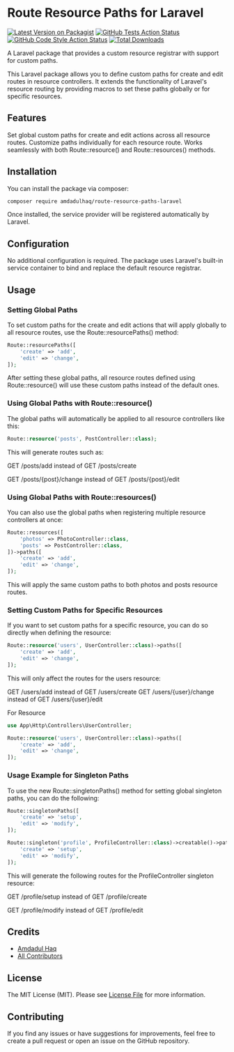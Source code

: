 # Route Resource Paths for Laravel

[![Latest Version on Packagist](https://img.shields.io/packagist/v/amdadulhaq/route-resource-paths-laravel.svg?style=flat-square)](https://packagist.org/packages/amdadulhaq/route-resource-paths-laravel)
[![GitHub Tests Action Status](https://img.shields.io/github/actions/workflow/status/amdadulhaq/route-resource-paths-laravel/run-tests.yml?branch=main&label=tests&style=flat-square)](https://github.com/amdadulhaq/route-resource-paths-laravel/actions?query=workflow%3Arun-tests+branch%3Amain)
[![GitHub Code Style Action Status](https://img.shields.io/github/actions/workflow/status/amdadulhaq/route-resource-paths-laravel/fix-php-code-style-issues.yml?branch=main&label=code%20style&style=flat-square)](https://github.com/amdadulhaq/route-resource-paths-laravel/actions?query=workflow%3A"Fix+PHP+code+style+issues"+branch%3Amain)
[![Total Downloads](https://img.shields.io/packagist/dt/amdadulhaq/route-resource-paths-laravel.svg?style=flat-square)](https://packagist.org/packages/amdadulhaq/route-resource-paths-laravel)

A Laravel package that provides a custom resource registrar with support for custom paths.

This Laravel package allows you to define custom paths for create and edit routes in resource controllers. It extends the functionality of Laravel's resource routing by providing macros to set these paths globally or for specific resources.

## Features

Set global custom paths for create and edit actions across all resource routes.
Customize paths individually for each resource route.
Works seamlessly with both Route::resource() and Route::resources() methods.

## Installation

You can install the package via composer:

```bash
composer require amdadulhaq/route-resource-paths-laravel
```

Once installed, the service provider will be registered automatically by Laravel.

## Configuration

No additional configuration is required. The package uses Laravel's built-in service container to bind and replace the default resource registrar.

## Usage

### Setting Global Paths

To set custom paths for the create and edit actions that will apply globally to all resource routes, use the Route::resourcePaths() method:

```php
Route::resourcePaths([
    'create' => 'add',
    'edit' => 'change',
]);
```

After setting these global paths, all resource routes defined using Route::resource() will use these custom paths instead of the default ones.

### Using Global Paths with Route::resource()

The global paths will automatically be applied to all resource controllers like this:

```php
Route::resource('posts', PostController::class);
```

This will generate routes such as:

GET /posts/add instead of GET /posts/create

GET /posts/{post}/change instead of GET /posts/{post}/edit

### Using Global Paths with Route::resources()

You can also use the global paths when registering multiple resource controllers at once:

```php
Route::resources([
    'photos' => PhotoController::class,
    'posts' => PostController::class,
])->paths([
    'create' => 'add',
    'edit' => 'change',
]);
```

This will apply the same custom paths to both photos and posts resource routes.

### Setting Custom Paths for Specific Resources

If you want to set custom paths for a specific resource, you can do so directly when defining the resource:

```php
Route::resource('users', UserController::class)->paths([
    'create' => 'add',
    'edit' => 'change',
]);
```

This will only affect the routes for the users resource:

GET /users/add instead of GET /users/create
GET /users/{user}/change instead of GET /users/{user}/edit

For Resource

```php
use App\Http\Controllers\UserController;

Route::resource('users', UserController::class)->paths([
    'create' => 'add',
    'edit' => 'change',
]);
```

### Usage Example for Singleton Paths

To use the new Route::singletonPaths() method for setting global singleton paths, you can do the following:

```php
Route::singletonPaths([
    'create' => 'setup',
    'edit' => 'modify',
]);

Route::singleton('profile', ProfileController::class)->creatable()->paths([
    'create' => 'setup',
    'edit' => 'modify',
]);
```

This will generate the following routes for the ProfileController singleton resource:

GET /profile/setup instead of GET /profile/create

GET /profile/modify instead of GET /profile/edit

## Credits

-   [Amdadul Haq](https://github.com/amdad121)
-   [All Contributors](../../contributors)

## License

The MIT License (MIT). Please see [License File](LICENSE.md) for more information.

## Contributing

If you find any issues or have suggestions for improvements, feel free to create a pull request or open an issue on the GitHub repository.
